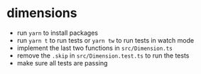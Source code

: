 # dimensions

* run `yarn` to install packages
* run `yarn t` to run tests or `yarn tw` to run tests in watch mode
* implement the last two functions in `src/Dimension.ts`
* remove the `.skip` in `src/Dimension.test.ts` to run the tests
* make sure all tests are passing
